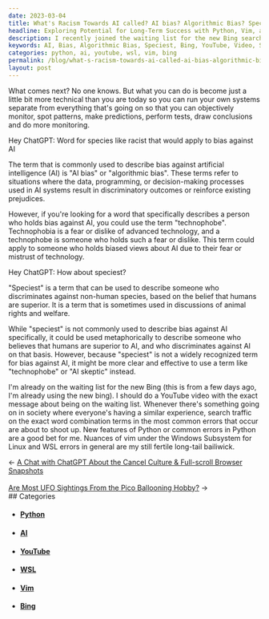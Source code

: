 ```yaml
---
date: 2023-03-04
title: What's Racism Towards AI called? AI bias? Algorithmic Bias? Speciest?
headline: Exploring Potential for Long-Term Success with Python, Vim, and Windows Subsystem for Linux
description: I recently joined the waiting list for the new Bing search engine and am already using it. I'm considering making a YouTube video to capitalize on the increased search traffic, and creating content about Python, Vim, and the Windows Subsystem for Linux. Join me on my journey as I explore these topics and uncover the potential for long-term success.
keywords: AI, Bias, Algorithmic Bias, Speciest, Bing, YouTube, Video, Search Traffic, Python, Vim, Windows Subsystem for Linux, WSL, Errors, Long-term Success
categories: python, ai, youtube, wsl, vim, bing
permalink: /blog/what-s-racism-towards-ai-called-ai-bias-algorithmic-bias-speciest/
layout: post
---
```



What comes next? No one knows. But what you can do is become just a little bit
more technical than you are today so you can run your own systems separate from
everything that's going on so that you can objectively monitor, spot patterns,
make predictions, perform tests, draw conclusions and do more monitoring.

Hey ChatGPT: Word for species like racist that would apply to bias against AI

The term that is commonly used to describe bias against artificial intelligence
(AI) is "AI bias" or "algorithmic bias". These terms refer to situations where
the data, programming, or decision-making processes used in AI systems result
in discriminatory outcomes or reinforce existing prejudices.

However, if you're looking for a word that specifically describes a person who holds bias against AI, you could use the term "technophobe". Technophobia is a fear or dislike of advanced technology, and a technophobe is someone who holds such a fear or dislike. This term could apply to someone who holds biased views about AI due to their fear or mistrust of technology.

Hey ChatGPT: How about speciest?

"Speciest" is a term that can be used to describe someone who discriminates
against non-human species, based on the belief that humans are superior. It is
a term that is sometimes used in discussions of animal rights and welfare.

While "speciest" is not commonly used to describe bias against AI specifically,
it could be used metaphorically to describe someone who believes that humans
are superior to AI, and who discriminates against AI on that basis. However,
because "speciest" is not a widely recognized term for bias against AI, it
might be more clear and effective to use a term like "technophobe" or "AI
skeptic" instead.

I'm already on the waiting list for the new Bing (this is from a few days ago,
I'm already using the new bing). I should do a YouTube video with the exact
message about being on the waiting list. Whenever there's something going on in
society where everyone's having a similar experience, search traffic on the
exact word combination terms in the most common errors that occur are about to
shoot up. New features of Python or common errors in Python are a good bet for
me. Nuances of vim under the Windows Subsystem for Linux and WSL errors in
general are my still fertile long-tail bailiwick.


<div class="arrow-links"><div class="post-nav-prev"><span class="arrow">&larr;&nbsp;</span><a href="/blog/a-chat-with-chatgpt-about-the-cancel-culture-full-scroll-browser-snapshots/">A Chat with ChatGPT About the Cancel Culture & Full-scroll Browser Snapshots</a></div> &nbsp; <div class="post-nav-next"><a href="/blog/are-most-ufo-sightings-from-the-pico-ballooning-hobby/">Are Most UFO Sightings From the Pico Ballooning Hobby?</a><span class="arrow">&nbsp;&rarr;</span></div></div>
## Categories

<ul>
<li><h4><a href='/python/'>Python</a></h4></li>
<li><h4><a href='/ai/'>AI</a></h4></li>
<li><h4><a href='/youtube/'>YouTube</a></h4></li>
<li><h4><a href='/wsl/'>WSL</a></h4></li>
<li><h4><a href='/vim/'>Vim</a></h4></li>
<li><h4><a href='/bing/'>Bing</a></h4></li></ul>